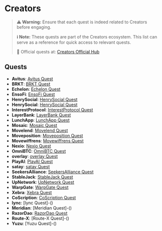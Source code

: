 # Creators

> **⚠️ Warning:** Ensure that each quest is indeed related to Creators before engaging.
> 
> **ℹ️ Note:** These quests are part of the Creators ecosystem. This list can serve as a reference for quick access to relevant quests.
> 
> 🔗 Official quests at: [Creators Official Hub](https://app.galxe.com/)

## Quests

- **Avitus**: [Avitus Quest](https://app.galxe.com/quest/Avitus/GCu4ntkJSC)
- **BRKT**: [BRKT Quest](https://app.galxe.com/quest/BRKT/GCq44tvRHK)
- **Echelon**: [Echelon Quest](https://app.galxe.com/quest/Echelon/GC2C7tkCF5)
- **EnsoFi**: [EnsoFi Quest](https://app.galxe.com/quest/EnsoFi/GCopPtvdfS)
- **HenrySocial**: [HenrySocial Quest](https://app.galxe.com/quest/HenrySocial/GCFiTtktLm)
- **HenrySocial**: [HenrySocial Quest](https://app.galxe.com/quest/HenrySocial/GC4Dhtk7r9)
- **InterestProtocol**: [InterestProtocol Quest](https://app.galxe.com/quest/InterestProtocol/GCQc3tkxsh)
- **LayerBank**: [LayerBank Quest](https://app.galxe.com/quest/LayerBank/GCepXtxdDi)
- **LunchApp**: [LunchApp Quest](https://app.galxe.com/quest/LunchApp/GC3mdtvrvf)
- **Mosaic**: [Mosaic Quest](https://app.galxe.com/quest/Mosaic/GCH1NtvHvD)
- **Movelend**: [Movelend Quest](https://app.galxe.com/quest/Movelend/GCLcbtvLnt)
- **Moveposition**: [Moveposition Quest](https://app.galxe.com/quest/Moveposition/GCZiRtkq4M)
- **Movewiffrens**: [Movewiffrens Quest](https://app.galxe.com/quest/Movewiffrens/GCBcKtvme9)
- **Nexio**: [Nexio Quest](https://app.galxe.com/quest/Nexio/GCSkFtgoEZ)
- **OmniBTC**: [OmniBTC Quest](https://app.galxe.com/quest/OmniBTC/GCq27tvWMS)
- **overlay**: [overlay Quest](https://app.galxe.com/quest/overlay/GCfSmtkE2W)
- **PlayAI**: [PlayAI Quest](https://app.galxe.com/quest/PlayAI/GCRsKtvNKW)
- **satay**: [satay Quest](https://app.galxe.com/quest/satay/GC4tJtkhUg)
- **SeekersAlliance**: [SeekersAlliance Quest](https://app.galxe.com/quest/SeekersAlliance/GCxkAtkurt)
- **StableJack**: [StableJack Quest](https://app.galxe.com/quest/StableJack/GCk1htvdU2)
- **UpNetwork**: [UpNetwork Quest](https://app.galxe.com/quest/UpNetwork/GCNvMtkfjN)
- **WarpGate**: [WarpGate Quest](https://app.galxe.com/quest/WarpGate/GCRSRtvxTo)
- **Xebra**: [Xebra Quest](https://app.galxe.com/quest/Xebra/GCYJptkpza)
- **CoScription**: [CoScription Quest](https://app.galxe.com/quest/CoScription/GCBd1tx5nP)
- **lync**: [lync Quest]-()
- **Meridian**: [Meridian Quest]-()
- **RazorDao**: [RazorDao Quest](https://app.galxe.com/quest/Route-X/GC69TtvaXZ)
- **Route-X**: [Route-X Quest]-()
- **Yuzu**: [Yuzu Quest]-()
